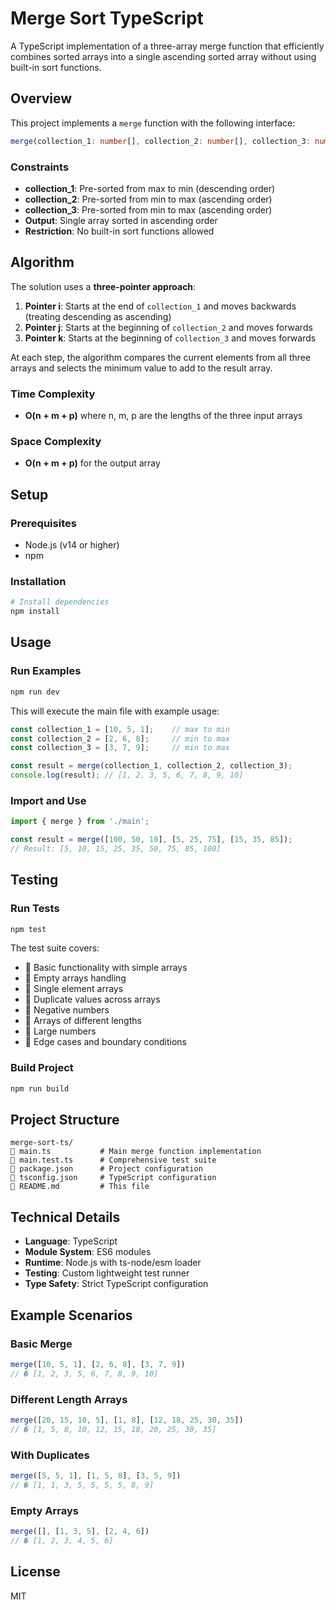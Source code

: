 # Merge Sort TypeScript

A TypeScript implementation of a three-array merge function that efficiently combines sorted arrays into a single ascending sorted array without using built-in sort functions.

## Overview

This project implements a `merge` function with the following interface:

```typescript
merge(collection_1: number[], collection_2: number[], collection_3: number[]): number[]
```

### Constraints

- **collection_1**: Pre-sorted from max to min (descending order)
- **collection_2**: Pre-sorted from min to max (ascending order)
- **collection_3**: Pre-sorted from min to max (ascending order)
- **Output**: Single array sorted in ascending order
- **Restriction**: No built-in sort functions allowed

## Algorithm

The solution uses a **three-pointer approach**:

1. **Pointer i**: Starts at the end of `collection_1` and moves backwards (treating descending as ascending)
2. **Pointer j**: Starts at the beginning of `collection_2` and moves forwards
3. **Pointer k**: Starts at the beginning of `collection_3` and moves forwards

At each step, the algorithm compares the current elements from all three arrays and selects the minimum value to add to the result array.

### Time Complexity
- **O(n + m + p)** where n, m, p are the lengths of the three input arrays

### Space Complexity
- **O(n + m + p)** for the output array

## Setup

### Prerequisites
- Node.js (v14 or higher)
- npm

### Installation

```bash
# Install dependencies
npm install
```

## Usage

### Run Examples

```bash
npm run dev
```

This will execute the main file with example usage:

```typescript
const collection_1 = [10, 5, 1];    // max to min
const collection_2 = [2, 6, 8];     // min to max
const collection_3 = [3, 7, 9];     // min to max

const result = merge(collection_1, collection_2, collection_3);
console.log(result); // [1, 2, 3, 5, 6, 7, 8, 9, 10]
```

### Import and Use

```typescript
import { merge } from './main';

const result = merge([100, 50, 10], [5, 25, 75], [15, 35, 85]);
// Result: [5, 10, 15, 25, 35, 50, 75, 85, 100]
```

## Testing

### Run Tests

```bash
npm test
```

The test suite covers:

-  Basic functionality with simple arrays
-  Empty arrays handling
-  Single element arrays
-  Duplicate values across arrays
-  Negative numbers
-  Arrays of different lengths
-  Large numbers
-  Edge cases and boundary conditions

### Build Project

```bash
npm run build
```

## Project Structure

```
merge-sort-ts/
   main.ts           # Main merge function implementation
   main.test.ts      # Comprehensive test suite
   package.json      # Project configuration
   tsconfig.json     # TypeScript configuration
   README.md         # This file
```

## Technical Details

- **Language**: TypeScript
- **Module System**: ES6 modules
- **Runtime**: Node.js with ts-node/esm loader
- **Testing**: Custom lightweight test runner
- **Type Safety**: Strict TypeScript configuration

## Example Scenarios

### Basic Merge
```typescript
merge([10, 5, 1], [2, 6, 8], [3, 7, 9])
// � [1, 2, 3, 5, 6, 7, 8, 9, 10]
```

### Different Length Arrays
```typescript
merge([20, 15, 10, 5], [1, 8], [12, 18, 25, 30, 35])
// � [1, 5, 8, 10, 12, 15, 18, 20, 25, 30, 35]
```

### With Duplicates
```typescript
merge([5, 5, 1], [1, 5, 8], [3, 5, 9])
// � [1, 1, 3, 5, 5, 5, 5, 8, 9]
```

### Empty Arrays
```typescript
merge([], [1, 3, 5], [2, 4, 6])
// � [1, 2, 3, 4, 5, 6]
```

## License

MIT